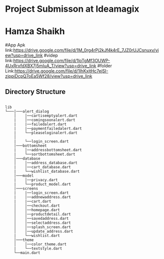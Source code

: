 # Project Submisson at Ideamagix 
# Hamza Shaikh 
#App Apk link:https://drive.google.com/file/d/1M_0rg4rPj2kJf4k4rE_7JZ0rUJCsnuxv/view?usp=drive_link
#videp link:https://drive.google.com/file/d/1loTgMf3OUWP-4UxRrxfdXBX7j5mIuA_T/view?usp=drive_link
#folder Link:https://drive.google.com/file/d/1lhKxjtHc7ejSI-zippiDcpQ7oEa5Wf28/view?usp=drive_link

## Directory Structure
```

lib
└───|───alert_dialog
    │    │──cartisemptyalert.dart
    |    │──comingsoonalert.dart
    |    |──failedalert.dart
    |    |──paymentfailedalert.dart
    |    └──pleaseloginalert.dart	
    │
    |    └──login_screen.dart
    │───bottomsheet
    |    │──addressbottomsheet.dart
    |    └──sortbottomsheet.dart
    │───database
    │    │──address_database.dart
    |    │──cart_database.dart
    |    └──wishlist_database.dart	
    │───model
    |    │──privacy.dart
    |    └──product_model.dart
    │───screens
    |    |──login_screen.dart
    |    │──addnewaddress.dart
    |    |──cart.dart
    │    │──checkout.dart
    │    │──homepage.dart
    │    │──productdetail.dart
    │    │──savedaddress.dart
    │    │──selectaddress.dart
    │    │──splash_screen.dart
    │    │──update_address.dart
    |    └──wishlist.dart
    │───theme
    │    │──color_theme.dart
    |    └──textstyle.dart
    └──main.dart

      
```
